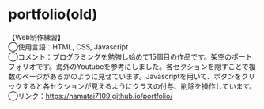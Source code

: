 # portfolio(old)

【Web制作練習】<br>
◯使用言語：HTML, CSS, Javascript<br>
◯コメント：プログラミングを勉強し始めて15個目の作品です。架空のポートフォリオです。海外のYoutubeを参考にしました。各セクションを隠すことで複数のページがあるかのように見せています。Javascriptを用いて、ボタンをクリックすると各セクションが見えるようにクラスの付与、削除を操作しています。<br>
◯リンク：https://hamatai7109.github.io/portfolio/
